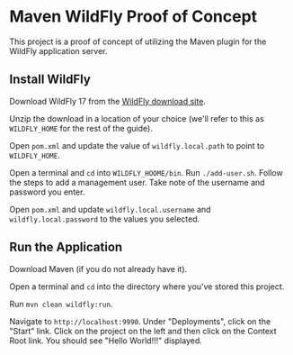 # Maven WildFly Proof of Concept

This project is a proof of concept of utilizing the Maven plugin for the WildFly application server.

## Install WildFly

Download WildFly 17 from the [WildFly download site](https://wildfly.org/downloads/).

Unzip the download in a location of your choice (we'll refer to this as `WILDFLY_HOME` for the rest of the guide).

Open `pom.xml` and update the value of `wildfly.local.path` to point to `WILDFLY_HOME`.

Open a terminal and `cd` into `WILDFLY_HOOME/bin`. Run `./add-user.sh`. Follow the steps to add a management user. Take note of the username and password you enter.

Open `pom.xml` and update `wildfly.local.username` and `wildfly.local.password` to the values you selected.

## Run the Application

Download Maven (if you do not already have it).

Open a terminal and `cd` into the directory where you've stored this project.

Run `mvn clean wildfly:run`.

Navigate to `http://localhost:9990`. Under "Deployments", click on the "Start" link. Click on the project on the left and then click on the Context Root link. You should see "Hello World!!!" displayed.
